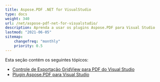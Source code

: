 ```yaml
---
title: Aspose.PDF .NET for VisualStudio
type: docs
weight: 340
url: /net/aspose-pdf-net-for-visualstudio/
description: Aprenda a usar os plugins Aspose.PDF para Visual Studio
lastmod: "2021-06-05"
sitemap:
    changefreq: "monthly"
    priority: 0.5
---
```


Esta seção contém os seguintes tópicos:

- [Controle de Exportação GridView para PDF do Visual Studio](/pdf/net/visual-studio-export-gridview-to-pdf-control/)
- [Plugin Aspose.PDF para Visual Studio](/pdf/net/aspose-pdf-visual-studio-plugin/)
